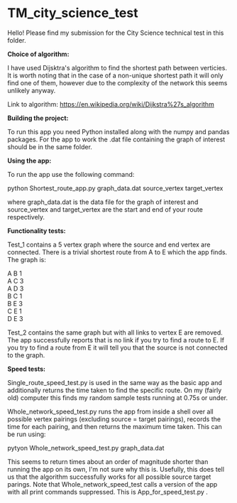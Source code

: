 # TM_city_science_test

Hello! Please find my submission for the City Science technical test in this folder.

**Choice of algorithm:**

I have used Dijsktra's algorithm to find the shortest path between verticies. It is worth noting that in the case of a non-unique shortest path it will only find one of them, however due to the complexity of the network this seems unlikely anyway.

Link to algorithm:
https://en.wikipedia.org/wiki/Dijkstra%27s_algorithm


**Building the project:**

To run this app you need Python installed along with the numpy and pandas packages.
For the app to work the .dat file containing the graph of interest should be in the same folder.


**Using the app:**

To run the app use the following command:

python Shortest_route_app.py graph_data.dat source_vertex target_vertex

where graph_data.dat is the data file for the graph of interest and source_vertex and target_vertex are the start and end of your route respectively.


**Functionality tests:**

Test_1 contains a 5 vertex graph where the source and end vertex are connected. There is a trivial shortest route from A to E which the app finds. The graph is:

A B 1  
A C 3  
A D 3  
B C 1  
B E 3  
C E 1  
D E 3  

Test_2 contains the same graph but with all links to vertex E are removed. The app successfully reports that is no link if you try to find a route to E. If you try to find a route from E it will tell you that the source is not connected to the graph.


**Speed tests:**

Single_route_speed_test.py is used in the same way as the basic app and additionally returns the time taken to find the specific route. On my (fairly old) computer this finds my random sample tests running at 0.75s or under.

Whole_network_speed_test.py runs the app from inside a shell over all possible vertex pairings (excluding source = target pairings), records the time for each pairing, and then returns the maximum time taken. This can be run using:

pytyon Whole_network_speed_test.py graph_data.dat

This seems to return times about an order of magnitude shorter than running the app on its own, I'm not sure why this is. Usefully, this does tell us that the algorithm successfully works for all possible source target parings. Note that Whole_network_speed_test calls a version of the app with all print commands suppressed. This is App_for_speed_test.py . 
